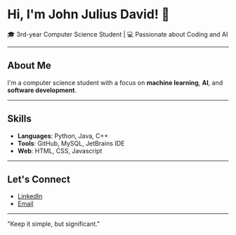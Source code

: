 # Hi, I'm John Julius David! 👋

🎓 3rd-year Computer Science Student | 💻 Passionate about Coding and AI

---

## About Me

I'm a computer science student with a focus on **machine learning**, **AI**, and **software development**.

---

## Skills

- **Languages**: Python, Java, C++
- **Tools**: GitHub, MySQL, JetBrains IDE
- **Web**: HTML, CSS, Javascript

---

## Let's Connect

- [LinkedIn](https://www.linkedin.com/in/john-julius-david-b22ba8257/)
- [Email](mailto:johnjuliusdavid.business@gmail.com)

---

"Keep it simple, but significant."
